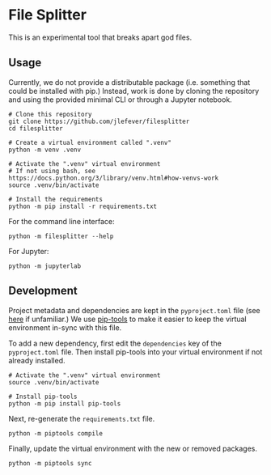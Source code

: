 # File Splitter

This is an experimental tool that breaks apart god files.

## Usage

Currently, we do not provide a distributable package (i.e. something that could be installed with pip.) Instead, work is done by cloning the repository and using the provided minimal CLI or through a Jupyter notebook. 
```
# Clone this repository
git clone https://github.com/jlefever/filesplitter
cd filesplitter

# Create a virtual environment called ".venv"
python -m venv .venv

# Activate the ".venv" virtual environment
# If not using bash, see https://docs.python.org/3/library/venv.html#how-venvs-work
source .venv/bin/activate

# Install the requirements
python -m pip install -r requirements.txt
```

For the command line interface:
```
python -m filesplitter --help
```

For Jupyter:
```
python -m jupyterlab
```

## Development

Project metadata and dependencies are kept in the `pyproject.toml` file (see [here](https://snarky.ca/what-the-heck-is-pyproject-toml/) if unfamiliar.) We use [pip-tools](https://github.com/jazzband/pip-tools) to make it easier to keep the virtual environment in-sync with this file.

To add a new dependency, first edit the `dependencies` key of the `pyproject.toml` file. Then install pip-tools into your virtual environment if not already installed.
```
# Activate the ".venv" virtual environment
source .venv/bin/activate

# Install pip-tools
python -m pip install pip-tools
```

Next, re-generate the `requirements.txt` file.
```
python -m piptools compile
```

Finally, update the virtual environment with the new or removed packages.
```
python -m piptools sync
```
